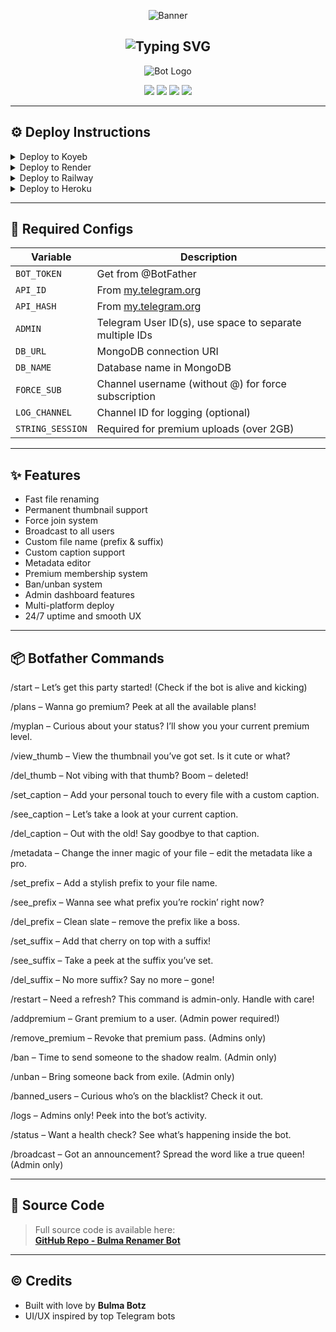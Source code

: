<p align="center">
  <img src="https://user-images.githubusercontent.com/73097560/115834477-dbab4500-a447-11eb-908a-139a6edaec5c.gif" alt="Banner">
</p>

<h2 align="center">
  <img src="https://readme-typing-svg.herokuapp.com/?lines=𝗪𝗘𝗟𝗖𝗢𝗠+𝗧𝗢+𝗕𝗨𝗟𝗠𝗔+𝗥𝗘𝗡𝗔𝗠𝗘+𝗕𝗢𝗧!;𝗖𝗥𝗘𝗔𝗧𝗘𝗗+𝗕𝗬+𝗕𝗨𝗟𝗠𝗔+𝗕𝗢𝗧𝗭!;𝗜+𝗔𝗠+𝗣𝗢𝗪𝗘𝗥𝗙𝗨𝗟+𝗧𝗚+𝗥𝗘𝗡𝗔𝗠𝗘+𝗕𝗢𝗧!" alt="Typing SVG">
</h2>

<p align="center">
  <img src="https://telegra.ph/file/b746aadfe59959eb76f59.jpg" alt="Bot Logo">
</p>

<p align="center">
  <img src="https://img.shields.io/github/forks/MythicMosaic/4GB-Renamer-bot-With-metadata-?style=for-the-badge">
  <img src="https://img.shields.io/github/stars/MythicMosaic/4GB-Renamer-bot-With-metadata-?color=%23&style=for-the-badge">
  <img src="https://img.shields.io/github/license/MythicMosaic/4GB-Renamer-bot-With-metadata-?style=for-the-badge">
  <img src="https://img.shields.io/github/issues/MythicMosaic/4GB-Renamer-bot-With-metadata-?style=for-the-badge">
</p>

---

## ⚙️ Deploy Instructions

<details><summary>Deploy to Koyeb</summary>
  
[![Deploy to Koyeb](https://www.koyeb.com/static/images/deploy/button.svg)](https://app.koyeb.com/deploy?type=git&repository=github.com/MythicMosaic/4GB-Renamer-bot-With-metadata-&env[BOT_TOKEN]&env[API_ID]&env[API_HASH]&env[WEBHOOK]=True&env[ADMIN]&env[DB_URL]&env[DB_NAME]=BulmaDB&env[FORCE_SUB]&env[START_PIC]&env[LOG_CHANNEL]=YourLogChannel&run_command=python%20bot.py&branch=main&name=bulma-renamer)
</details>

<details><summary>Deploy to Render</summary>
  
[![Deploy to Render](https://render.com/images/deploy-to-render-button.svg)](https://render.com/deploy?repo=https://github.com/MythicMosaic/4GB-Renamer-bot-With-metadata-)
</details>

<details><summary>Deploy to Railway</summary>
  
[![Deploy to Railway](https://railway.app/button.svg)](https://railway.app)
</details>

<details><summary>Deploy to Heroku</summary>
  
[![Deploy to Heroku](https://img.shields.io/badge/Deploy%20To%20Heroku-black?style=for-the-badge&logo=heroku)](https://heroku.com/deploy?template=https://github.com/MythicMosaic/4GB-Renamer-bot-With-metadata-)
</details>

---

## 🔐 Required Configs

| Variable         | Description                                                   |
| ---------------- | ------------------------------------------------------------- |
| `BOT_TOKEN`       | Get from @BotFather                                           |
| `API_ID`          | From [my.telegram.org](https://my.telegram.org)              |
| `API_HASH`        | From [my.telegram.org](https://my.telegram.org)              |
| `ADMIN`           | Telegram User ID(s), use space to separate multiple IDs      |
| `DB_URL`          | MongoDB connection URI                                       |
| `DB_NAME`         | Database name in MongoDB                                     |
| `FORCE_SUB`       | Channel username (without @) for force subscription          |
| `LOG_CHANNEL`     | Channel ID for logging (optional)                            |
| `STRING_SESSION`  | Required for premium uploads (over 2GB)                      |

---

## ✨ Features

- Fast file renaming
- Permanent thumbnail support
- Force join system
- Broadcast to all users
- Custom file name (prefix & suffix)
- Custom caption support
- Metadata editor
- Premium membership system
- Ban/unban system
- Admin dashboard features
- Multi-platform deploy
- 24/7 uptime and smooth UX

---

## 📦 Botfather Commands

/start – Let’s get this party started! (Check if the bot is alive and kicking)

/plans – Wanna go premium? Peek at all the available plans!

/myplan – Curious about your status? I’ll show you your current premium level.

/view_thumb – View the thumbnail you’ve got set. Is it cute or what?

/del_thumb – Not vibing with that thumb? Boom – deleted!

/set_caption – Add your personal touch to every file with a custom caption.

/see_caption – Let’s take a look at your current caption.

/del_caption – Out with the old! Say goodbye to that caption.

/metadata – Change the inner magic of your file – edit the metadata like a pro.

/set_prefix – Add a stylish prefix to your file name.

/see_prefix – Wanna see what prefix you’re rockin’ right now?

/del_prefix – Clean slate – remove the prefix like a boss.

/set_suffix – Add that cherry on top with a suffix!

/see_suffix – Take a peek at the suffix you’ve set.

/del_suffix – No more suffix? Say no more – gone!

/restart – Need a refresh? This command is admin-only. Handle with care!

/addpremium – Grant premium to a user. (Admin power required!)

/remove_premium – Revoke that premium pass. (Admins only)

/ban – Time to send someone to the shadow realm. (Admin only)

/unban – Bring someone back from exile. (Admin only)

/banned_users – Curious who’s on the blacklist? Check it out.

/logs – Admins only! Peek into the bot’s activity.

/status – Want a health check? See what’s happening inside the bot.

/broadcast – Got an announcement? Spread the word like a true queen! (Admin only)

---

## 📂 Source Code

> Full source code is available here:  
**[GitHub Repo - Bulma Renamer Bot](https://github.com/MythicMosaic/4GB-Renamer-bot-With-metadata-)**

---

## ©️ Credits

- Built with love by **Bulma Botz**
- UI/UX inspired by top Telegram bots
